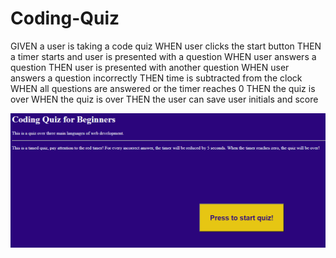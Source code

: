# Coding-Quiz

GIVEN a user is taking a code quiz
WHEN user clicks the start button
THEN a timer starts and user is presented with a question
WHEN user answers a question
THEN user is presented with another question
WHEN user answers a question incorrectly
THEN time is subtracted from the clock
WHEN all questions are answered or the timer reaches 0
THEN the quiz is over
WHEN the quiz is over
THEN the user can save user initials and score

![](assets/Codequiz.PNG)
